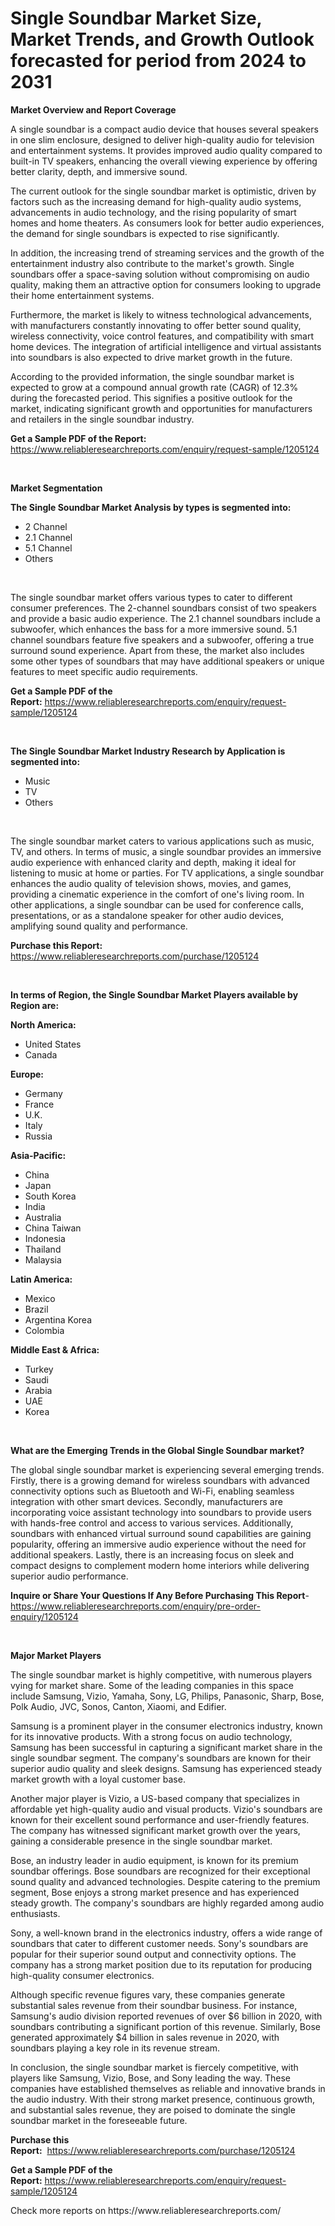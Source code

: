 <p><h1>Single Soundbar Market Size, Market Trends, and Growth Outlook forecasted for period from 2024 to 2031</h1></p><p><strong>Market Overview and Report Coverage</strong></p>
<p><p>A single soundbar is a compact audio device that houses several speakers in one slim enclosure, designed to deliver high-quality audio for television and entertainment systems. It provides improved audio quality compared to built-in TV speakers, enhancing the overall viewing experience by offering better clarity, depth, and immersive sound.</p><p>The current outlook for the single soundbar market is optimistic, driven by factors such as the increasing demand for high-quality audio systems, advancements in audio technology, and the rising popularity of smart homes and home theaters. As consumers look for better audio experiences, the demand for single soundbars is expected to rise significantly.</p><p>In addition, the increasing trend of streaming services and the growth of the entertainment industry also contribute to the market's growth. Single soundbars offer a space-saving solution without compromising on audio quality, making them an attractive option for consumers looking to upgrade their home entertainment systems.</p><p>Furthermore, the market is likely to witness technological advancements, with manufacturers constantly innovating to offer better sound quality, wireless connectivity, voice control features, and compatibility with smart home devices. The integration of artificial intelligence and virtual assistants into soundbars is also expected to drive market growth in the future.</p><p>According to the provided information, the single soundbar market is expected to grow at a compound annual growth rate (CAGR) of 12.3% during the forecasted period. This signifies a positive outlook for the market, indicating significant growth and opportunities for manufacturers and retailers in the single soundbar industry.</p></p>
<p><strong>Get a Sample PDF of the Report:</strong> <a href="https://www.reliableresearchreports.com/enquiry/request-sample/1205124">https://www.reliableresearchreports.com/enquiry/request-sample/1205124</a></p>
<p>&nbsp;</p>
<p><strong>Market Segmentation</strong></p>
<p><strong>The Single Soundbar Market Analysis by types is segmented into:</strong></p>
<p><ul><li>2 Channel</li><li>2.1 Channel</li><li>5.1 Channel</li><li>Others</li></ul></p>
<p>&nbsp;</p>
<p><p>The single soundbar market offers various types to cater to different consumer preferences. The 2-channel soundbars consist of two speakers and provide a basic audio experience. The 2.1 channel soundbars include a subwoofer, which enhances the bass for a more immersive sound. 5.1 channel soundbars feature five speakers and a subwoofer, offering a true surround sound experience. Apart from these, the market also includes some other types of soundbars that may have additional speakers or unique features to meet specific audio requirements.</p></p>
<p><strong>Get a Sample PDF of the Report:</strong>&nbsp;<a href="https://www.reliableresearchreports.com/enquiry/request-sample/1205124">https://www.reliableresearchreports.com/enquiry/request-sample/1205124</a></p>
<p>&nbsp;</p>
<p><strong>The Single Soundbar Market Industry Research by Application is segmented into:</strong></p>
<p><ul><li>Music</li><li>TV</li><li>Others</li></ul></p>
<p>&nbsp;</p>
<p><p>The single soundbar market caters to various applications such as music, TV, and others. In terms of music, a single soundbar provides an immersive audio experience with enhanced clarity and depth, making it ideal for listening to music at home or parties. For TV applications, a single soundbar enhances the audio quality of television shows, movies, and games, providing a cinematic experience in the comfort of one's living room. In other applications, a single soundbar can be used for conference calls, presentations, or as a standalone speaker for other audio devices, amplifying sound quality and performance.</p></p>
<p><strong>Purchase this Report:</strong>&nbsp; <a href="https://www.reliableresearchreports.com/purchase/1205124">https://www.reliableresearchreports.com/purchase/1205124</a></p>
<p>&nbsp;</p>
<p><strong>In terms of Region, the Single Soundbar Market Players available by Region are:</strong></p>
<p>
    <p> <strong> North America: </strong>
        <ul>
            <li>United States</li>
            <li>Canada</li>
        </ul>
        </p> 
    <p> <strong> Europe: </strong>
        <ul>
            <li>Germany</li>
            <li>France</li>
            <li>U.K.</li>
            <li>Italy</li>
            <li>Russia</li>
        </ul>
        </p> 
    <p> <strong> Asia-Pacific: </strong>
        <ul>
            <li>China</li>
            <li>Japan</li>
            <li>South Korea</li>
            <li>India</li>
            <li>Australia</li>
            <li>China Taiwan</li>
            <li>Indonesia</li>
            <li>Thailand</li>
            <li>Malaysia</li>
        </ul>
        </p> 
    <p> <strong> Latin America: </strong>
        <ul>
            <li>Mexico</li>
            <li>Brazil</li>
            <li>Argentina Korea</li>
            <li>Colombia</li>
        </ul>
        </p> 
    <p> <strong> Middle East & Africa: </strong>
        <ul>
            <li>Turkey</li>
            <li>Saudi</li>
            <li>Arabia</li>
            <li>UAE</li>
            <li>Korea</li>
        </ul>
    </p>
    </p>
<p>&nbsp;</p>
<p><strong>What are the Emerging Trends in the Global Single Soundbar market?</strong></p>
<p><p>The global single soundbar market is experiencing several emerging trends. Firstly, there is a growing demand for wireless soundbars with advanced connectivity options such as Bluetooth and Wi-Fi, enabling seamless integration with other smart devices. Secondly, manufacturers are incorporating voice assistant technology into soundbars to provide users with hands-free control and access to various services. Additionally, soundbars with enhanced virtual surround sound capabilities are gaining popularity, offering an immersive audio experience without the need for additional speakers. Lastly, there is an increasing focus on sleek and compact designs to complement modern home interiors while delivering superior audio performance.</p></p>
<p><strong>Inquire or Share Your Questions If Any Before Purchasing This Report</strong>- <a href="https://www.reliableresearchreports.com/enquiry/pre-order-enquiry/1205124">https://www.reliableresearchreports.com/enquiry/pre-order-enquiry/1205124</a></p>
<p>&nbsp;</p>
<p><strong>Major Market Players</strong></p>
<p><p>The single soundbar market is highly competitive, with numerous players vying for market share. Some of the leading companies in this space include Samsung, Vizio, Yamaha, Sony, LG, Philips, Panasonic, Sharp, Bose, Polk Audio, JVC, Sonos, Canton, Xiaomi, and Edifier.</p><p>Samsung is a prominent player in the consumer electronics industry, known for its innovative products. With a strong focus on audio technology, Samsung has been successful in capturing a significant market share in the single soundbar segment. The company's soundbars are known for their superior audio quality and sleek designs. Samsung has experienced steady market growth with a loyal customer base.</p><p>Another major player is Vizio, a US-based company that specializes in affordable yet high-quality audio and visual products. Vizio's soundbars are known for their excellent sound performance and user-friendly features. The company has witnessed significant market growth over the years, gaining a considerable presence in the single soundbar market.</p><p>Bose, an industry leader in audio equipment, is known for its premium soundbar offerings. Bose soundbars are recognized for their exceptional sound quality and advanced technologies. Despite catering to the premium segment, Bose enjoys a strong market presence and has experienced steady growth. The company's soundbars are highly regarded among audio enthusiasts.</p><p>Sony, a well-known brand in the electronics industry, offers a wide range of soundbars that cater to different customer needs. Sony's soundbars are popular for their superior sound output and connectivity options. The company has a strong market position due to its reputation for producing high-quality consumer electronics.</p><p>Although specific revenue figures vary, these companies generate substantial sales revenue from their soundbar business. For instance, Samsung's audio division reported revenues of over $6 billion in 2020, with soundbars contributing a significant portion of this revenue. Similarly, Bose generated approximately $4 billion in sales revenue in 2020, with soundbars playing a key role in its revenue stream.</p><p>In conclusion, the single soundbar market is fiercely competitive, with players like Samsung, Vizio, Bose, and Sony leading the way. These companies have established themselves as reliable and innovative brands in the audio industry. With their strong market presence, continuous growth, and substantial sales revenue, they are poised to dominate the single soundbar market in the foreseeable future.</p></p>
<p><strong>Purchase this Report:</strong>&nbsp;&nbsp;<a href="https://www.reliableresearchreports.com/purchase/1205124">https://www.reliableresearchreports.com/purchase/1205124</a></p>
<p></p>
<p><strong>Get a Sample PDF of the Report:</strong>&nbsp;<a href="https://www.reliableresearchreports.com/enquiry/request-sample/1205124">https://www.reliableresearchreports.com/enquiry/request-sample/1205124</a></p>
<p>Check more reports on https://www.reliableresearchreports.com/</p>